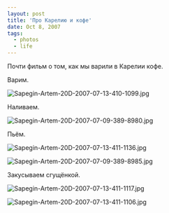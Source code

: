 ```yaml
---
layout: post
title: 'Про Карелию и кофе'
date: Oct 8, 2007
tags:
  - photos
  - life
---
```


Почти фильм о том, как мы варили в Карелии кофе.

<!--more-->

Варим.

![Sapegin-Artem-20D-2007-07-13-410-1099.jpg](photo://541)

Наливаем.

![Sapegin-Artem-20D-2007-07-09-389-8980.jpg](photo://439)

Пьём.

![Sapegin-Artem-20D-2007-07-13-411-1136.jpg](photo://550)

![Sapegin-Artem-20D-2007-07-09-389-8985.jpg](photo://440)

Закусываем сгущёнкой.

![Sapegin-Artem-20D-2007-07-13-411-1117.jpg](photo://548)

![Sapegin-Artem-20D-2007-07-13-411-1106.jpg](photo://543)
